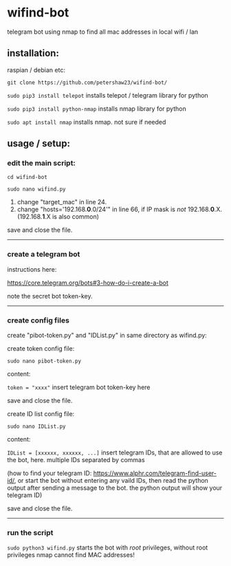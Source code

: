 # wifind-bot
telegram bot using nmap to find all mac addresses in local wifi / lan

## installation:

raspian / debian etc:

`git clone https://github.com/petershaw23/wifind-bot/`

`sudo pip3 install telepot` installs telepot / telegram library for python

`sudo pip3 install python-nmap` installs nmap library for python

`sudo apt install nmap` installs nmap. not sure if needed

## usage / setup:


### edit the main script:

`cd wifind-bot`

`sudo nano wifind.py`


1. change "target_mac" in line 24.
2. change "hosts='192.168.**0**.0/24'" in line 66, if IP mask is _not_ 192.168.**0**.X. (192.168.**1**.X is also common)

save and close the file.

____

### create a telegram bot 
instructions here:

https://core.telegram.org/bots#3-how-do-i-create-a-bot

note the secret bot token-key.

____

### create config files
create "pibot-token.py" and "IDList.py" in same directory as wifind.py:


create token config file:

`sudo nano pibot-token.py`


content:

`token = "xxxx"` insert telegram bot token-key here

save and close the file.

create ID list config file:

`sudo nano IDList.py`

content:

`IDList = [xxxxxx, xxxxxx, ...]` insert telegram IDs, that are allowed to use the bot, here. multiple IDs separated by commas

(how to find your telegram ID: https://www.alphr.com/telegram-find-user-id/, or start the bot without entering any vaild IDs, then read the python output after sending a message to the bot. the python output will show your telegram ID)

save and close the file.

____

### run the script

`sudo python3 wifind.py` starts the bot with _root_ privileges, without root privileges nmap cannot find MAC addresses!
